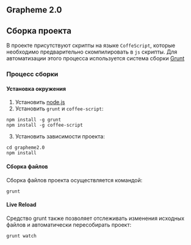 Grapheme 2.0
-------------
## Сборка проекта
В проекте присутствуют скрипты на языке `CoffeScript`, которые необходимо 
предварительно скомпилировать в `js` скрипты. 
Для автоматизации этого процесса используется система сборки [Grunt](http://gruntjs.com/)

### Процесс сборки
#### Установка окружения
1. Установить [node.js](http://nodejs.org/)
2. Установить `grunt` и `coffee-script`:

```
npm install -g grunt
npm install -g coffee-script
```
3. Установить зависимости проекта:

```	
cd grapheme2.0
npm install
```

#### Сборка файлов 
Сборка файлов проекта осуществляется командой:

```	
grunt
```

#### Live Reload
Средство grunt также позволяет отслеживать изменения исходных файлов и 
автоматически пересобирать проект:

```	
grunt watch
```
